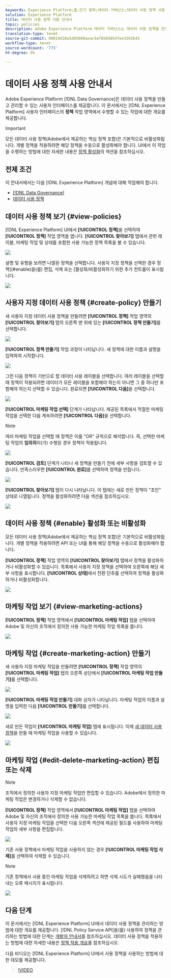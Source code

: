 ```yaml
---
keywords: Experience Platform;홈;인기 항목;데이터 거버넌스;데이터 사용 정책 사용 안내서
solution: Experience Platform
title: 데이터 사용 정책 사용 안내서
topic: policies
description: Adobe Experience Platform 데이터 거버넌스는 데이터 사용 정책을 만들고 관리할 수 있는 사용자 인터페이스를 제공합니다. 이 문서에서는 Experience Platform 사용자 인터페이스의 정책 작업 공간에서 수행할 수 있는 작업에 대한 개요를 제공합니다.
translation-type: tm+mt
source-git-commit: 00010d38a5d05800aeac9af8505093fee3593b45
workflow-type: tm+mt
source-wordcount: '773'
ht-degree: 0%

---
```



# 데이터 사용 정책 사용 안내서

Adobe Experience Platform [!DNL Data Governance]은 데이터 사용 정책을 만들고 관리할 수 있는 사용자 인터페이스를 제공합니다. 이 문서에서는 [!DNL Experience Platform] 사용자 인터페이스의 **정책** 작업 영역에서 수행할 수 있는 작업에 대한 개요를 제공합니다.

>[!IMPORTANT]
>
>모든 데이터 사용 정책(Adobe에서 제공하는 핵심 정책 포함)은 기본적으로 비활성화됩니다. 개별 정책을 적용하려면 해당 정책을 수동으로 활성화해야 합니다. UI에서 이 작업을 수행하는 방법에 대한 자세한 내용은 [정책 활성화](#enable)의 섹션을 참조하십시오.

## 전제 조건

이 안내서에서는 다음 [!DNL Experience Platform] 개념에 대해 작업해야 합니다.

- [[!DNL Data Governance]](../home.md)
- [데이터 사용 정책](./overview.md)

## 데이터 사용 정책 보기 {#view-policies}

[!DNL Experience Platform] UI에서 **[!UICONTROL 정책]**&#x200B;을 선택하여 **[!UICONTROL 정책]** 작업 영역을 엽니다. **[!UICONTROL 찾아보기]** 탭에서 관련 레이블, 마케팅 작업 및 상태를 포함한 사용 가능한 정책 목록을 볼 수 있습니다.

![](../images/policies/browse-policies.png)

설명 및 유형을 보려면 나열된 정책을 선택합니다. 사용자 지정 정책을 선택한 경우 정책](#enable)을(를) 편집, 삭제 또는 [활성화/비활성화하기 위한 추가 컨트롤이 표시됩니다.

![](../images/policies/policy-details.png)

## 사용자 지정 데이터 사용 정책 {#create-policy} 만들기

새 사용자 지정 데이터 사용 정책을 만들려면 **[!UICONTROL 정책]** 작업 영역의 **[!UICONTROL 찾아보기]** 탭의 오른쪽 맨 위에 있는 **[!UICONTROL 정책 만들기]**&#x200B;를 선택합니다.

![](../images/policies/create-policy-button.png)

**[!UICONTROL 정책 만들기]** 작업 과정이 나타납니다. 새 정책에 대한 이름과 설명을 입력하여 시작합니다.

![](../images/policies/create-policy-description.png)

그런 다음 정책이 기반으로 할 데이터 사용 레이블을 선택합니다. 여러 레이블을 선택할 때 정책이 적용되려면 데이터가 모든 레이블을 포함해야 하는지 아니면 그 중 하나만 포함해야 하는지 선택할 수 있습니다. 완료되면 **[!UICONTROL 다음]**&#x200B;을 선택합니다.

![](../images/policies/add-labels.png)

**[!UICONTROL 마케팅 작업 선택]** 단계가 나타납니다. 제공된 목록에서 적절한 마케팅 작업을 선택한 다음 계속하려면 **[!UICONTROL 다음]**&#x200B;을 선택합니다.

>[!NOTE]
>
>여러 마케팅 작업을 선택할 때 정책은 이를 &quot;OR&quot; 규칙으로 해석합니다. 즉, 선택한 마케팅 작업의 **임의의**&#x200B;이(가) 수행된 경우 정책이 적용됩니다.

![](../images/policies/add-marketing-actions.png)

**[!UICONTROL 검토]** 단계가 나타나 새 정책을 만들기 전에 세부 사항을 검토할 수 있습니다. 만족스러우면 **[!UICONTROL 완료]**&#x200B;를 선택하여 정책을 만듭니다.

![](../images/policies/policy-review.png)

**[!UICONTROL 찾아보기]** 탭이 다시 나타납니다. 이 탭에는 새로 만든 정책이 &quot;초안&quot; 상태로 나열됩니다. 정책을 활성화하려면 다음 섹션을 참조하십시오.

![](../images/policies/created-policy.png)

## 데이터 사용 정책 {#enable} 활성화 또는 비활성화

모든 데이터 사용 정책(Adobe에서 제공하는 핵심 정책 포함)은 기본적으로 비활성화됩니다. 개별 정책을 적용하려면 API 또는 UI를 통해 해당 정책을 수동으로 활성화해야 합니다.

**[!UICONTROL 정책]** 작업 영역의 **[!UICONTROL 찾아보기]** 탭에서 정책을 활성화하거나 비활성화할 수 있습니다. 목록에서 사용자 지정 정책을 선택하여 오른쪽에 해당 세부 사항을 표시합니다. **[!UICONTROL 상태]**&#x200B;에서 전환 단추를 선택하여 정책을 활성화하거나 비활성화합니다.

![](../images/policies/enable-policy.png)

## 마케팅 작업 보기 {#view-marketing-actions}

**[!UICONTROL 정책]** 작업 영역에서 **[!UICONTROL 마케팅 작업]** 탭을 선택하여 Adobe 및 자신의 조직에서 정의한 사용 가능한 마케팅 작업 목록을 봅니다.

![](../images/policies/marketing-actions.png)

## 마케팅 작업 {#create-marketing-action} 만들기

새 사용자 지정 마케팅 작업을 만들려면 **[!UICONTROL 정책]** 작업 영역의 **[!UICONTROL 마케팅 작업]** 탭의 오른쪽 상단에서 **[!UICONTROL 마케팅 작업 만들기]**&#x200B;를 선택합니다.

![](../images/policies/create-marketing-action.png)

**[!UICONTROL 마케팅 작업 만들기]** 대화 상자가 나타납니다. 마케팅 작업의 이름과 설명을 입력한 다음 **[!UICONTROL 만들기]**&#x200B;를 선택합니다.

![](../images/policies/create-marketing-action-details.png)

새로 만든 작업이 **[!UICONTROL 마케팅 작업]** 탭에 표시됩니다. 이제 [새 데이터 사용 정책](#create-policy)을 만들 때 마케팅 작업을 사용할 수 있습니다.

![](../images/policies/created-marketing-action.png)

## 마케팅 작업 {#edit-delete-marketing-action} 편집 또는 삭제

>[!NOTE]
>
>조직에서 정의한 사용자 지정 마케팅 작업만 편집할 수 있습니다. Adobe에서 정의한 마케팅 작업은 변경하거나 삭제할 수 없습니다.

**[!UICONTROL 정책]** 작업 영역에서 **[!UICONTROL 마케팅 작업]** 탭을 선택하여 Adobe 및 자신의 조직에서 정의한 사용 가능한 마케팅 작업 목록을 봅니다. 목록에서 사용자 지정 마케팅 작업을 선택한 다음 오른쪽 섹션에 제공된 필드를 사용하여 마케팅 작업의 세부 사항을 편집합니다.

![](../images/policies/edit-marketing-action.png)

기존 사용 정책에서 마케팅 작업을 사용하지 않는 경우 **[!UICONTROL 마케팅 작업 삭제]**&#x200B;를 선택하여 삭제할 수 있습니다.

>[!NOTE]
>
>기존 정책에서 사용 중인 마케팅 작업을 삭제하려고 하면 삭제 시도가 실패했음을 나타내는 오류 메시지가 표시됩니다.

![](../images/policies/delete-marketing-action.png)

## 다음 단계

이 문서에서는 [!DNL Experience Platform] UI에서 데이터 사용 정책을 관리하는 방법에 대한 개요를 제공합니다. [!DNL Policy Service API]을(를) 사용하여 정책을 관리하는 방법에 대한 단계는 [개발자 안내서](../api/getting-started.md)를 참조하십시오. 데이터 사용 정책을 적용하는 방법에 대한 자세한 내용은 [정책 적용 개요](../enforcement/overview.md)를 참조하십시오.

다음 비디오는 [!DNL Experience Platform] UI에서 사용 정책을 사용하는 방법에 대한 데모를 제공합니다.

>[!VIDEO](https://video.tv.adobe.com/v/32977?quality=12&learn=on)